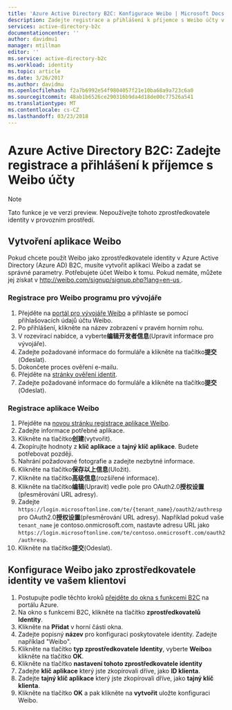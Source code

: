 ```yaml
---
title: 'Azure Active Directory B2C: Konfigurace Weibo | Microsoft Docs'
description: Zadejte registrace a přihlášení k příjemce s Weibo účty v aplikacích, které jsou zabezpečené službou Azure Active Directory B2C.
services: active-directory-b2c
documentationcenter: ''
author: davidmu1
manager: mtillman
editor: ''
ms.service: active-directory-b2c
ms.workload: identity
ms.topic: article
ms.date: 3/26/2017
ms.author: davidmu
ms.openlocfilehash: f2a7b6992e54f9804057f21e10ba68a9a723c6a0
ms.sourcegitcommit: 48ab1b6526ce290316b9da4d18de00c77526a541
ms.translationtype: MT
ms.contentlocale: cs-CZ
ms.lasthandoff: 03/23/2018
---
```

# <a name="azure-active-directory-b2c-provide-sign-up-and-sign-in-to-consumers-with-weibo-accounts"></a>Azure Active Directory B2C: Zadejte registrace a přihlášení k příjemce s Weibo účty

> [!NOTE]
> Tato funkce je ve verzi preview. Nepoužívejte tohoto zprostředkovatele identity v provozním prostředí.
> 

## <a name="create-a-weibo-application"></a>Vytvoření aplikace Weibo

Pokud chcete použít Weibo jako zprostředkovatele identity v Azure Active Directory (Azure AD) B2C, musíte vytvořit aplikaci Weibo a zadat se správné parametry. Potřebujete účet Weibo k tomu. Pokud nemáte, můžete jej získat v [ http://weibo.com/signup/signup.php?lang=en-us ](http://weibo.com/signup/signup.php?lang=en-us).

### <a name="register-for-the-weibo-developer-program"></a>Registrace pro Weibo programu pro vývojáře

1. Přejděte na [portál pro vývojáře Weibo](http://open.weibo.com/) a přihlaste se pomocí přihlašovacích údajů účtu Weibo.
2. Po přihlášení, klikněte na název zobrazení v pravém horním rohu.
3. V rozevírací nabídce, a vyberte**编辑开发者信息**(Upravit informace pro vývojáře).
4. Zadejte požadované informace do formuláře a klikněte na tlačítko**提交**(Odeslat).
5. Dokončete proces ověření e-mailu.
6. Přejděte na [stránky ověření identit](http://open.weibo.com/developers/identity/edit).
7. Zadejte požadované informace do formuláře a klikněte na tlačítko**提交**(Odeslat).

### <a name="register-a-weibo-application"></a>Registrace aplikace Weibo

1. Přejděte na [novou stránku registrace aplikace Weibo](http://open.weibo.com/apps/new).
2. Zadejte informace potřebné aplikace.
3. Klikněte na tlačítko**创建**(vytvořit).
4. Zkopírujte hodnoty z **klíč aplikace** a **tajný klíč aplikace**. Budete potřebovat později.
5. Nahrání požadované fotografie a zadejte nezbytné informace.
6. Klikněte na tlačítko**保存以上信息**(Uložit).
7. Klikněte na tlačítko**高级信息**(rozšířené informace).
8. Klikněte na tlačítko**编辑**(Upravit) vedle pole pro OAuth2.0**授权设置**(přesměrování URL adresy).
9. Zadejte `https://login.microsoftonline.com/te/{tenant_name}/oauth2/authresp` pro OAuth2.0**授权设置**(přesměrování URL adresy). Například pokud vaše `tenant_name` je contoso.onmicrosoft.com, nastavte adresu URL jako `https://login.microsoftonline.com/te/contoso.onmicrosoft.com/oauth2/authresp`.
10. Klikněte na tlačítko**提交**(Odeslat).  

## <a name="configure-weibo-as-an-identity-provider-in-your-tenant"></a>Konfigurace Weibo jako zprostředkovatele identity ve vašem klientovi
1. Postupujte podle těchto kroků [přejděte do okna s funkcemi B2C](active-directory-b2c-app-registration.md#navigate-to-b2c-settings) na portálu Azure.
2. Na okno s funkcemi B2C, klikněte na tlačítko **zprostředkovatelů Identity**.
3. Klikněte na **Přidat** v horní části okna.
4. Zadejte popisný **název** pro konfiguraci poskytovatele identity. Zadejte například "Weibo".
5. Klikněte na tlačítko **typ zprostředkovatele Identity**, vyberte **Weibo**a klikněte na tlačítko **OK**.
6. Klikněte na tlačítko **nastavení tohoto zprostředkovatele identity**
7. Zadejte **klíč aplikace** který jste zkopírovali dříve, jako **ID klienta**.
8. Zadejte **tajný klíč aplikace** který jste zkopírovali dříve, jako **tajný klíč klienta**.
9. Klikněte na tlačítko **OK** a pak klikněte na **vytvořit** uložte konfiguraci Weibo.

